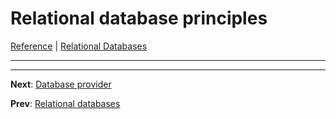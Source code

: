 # Relational database principles

[Reference](README.md) | [Relational Databases](db-index.md)

---

---
**Next**: [Database provider](db-provider.md)

**Prev**: [Relational databases](db-index.md)
